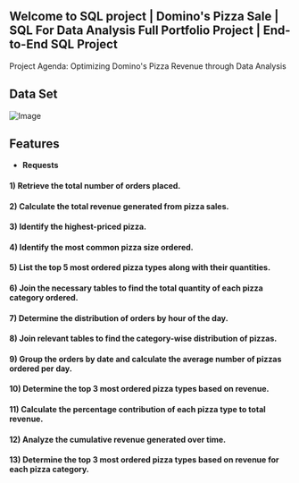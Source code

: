 ## Welcome to SQL project | Domino's Pizza Sale | SQL For Data Analysis Full Portfolio Project | End-to-End SQL Project


Project Agenda: Optimizing Domino's Pizza Revenue through Data Analysis


## Data Set

![Image](https://github.com/user-attachments/assets/a5215848-a845-4538-8f2d-fb29d2be7ab8)

## Features

- **Requests**

  
#### 1) Retrieve the total number of orders placed.
#### 2) Calculate the total revenue generated from pizza sales.
#### 3) Identify the highest-priced pizza.
#### 4) Identify the most common pizza size ordered.
#### 5) List the top 5 most ordered pizza types along with their quantities.
#### 6) Join the necessary tables to find the total quantity of each pizza category ordered.
#### 7) Determine the distribution of orders by hour of the day.
#### 8) Join relevant tables to find the category-wise distribution of pizzas.
#### 9) Group the orders by date and calculate the average number of pizzas ordered per day.
#### 10) Determine the top 3 most ordered pizza types based on revenue.
#### 11) Calculate the percentage contribution of each pizza type to total revenue.
#### 12) Analyze the cumulative revenue generated over time.
#### 13) Determine the top 3 most ordered pizza types based on revenue for each pizza category.



